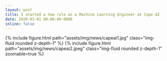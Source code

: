 ```yaml
---
layout: post
title: I started a new role as a Machine Learning Engineer at Cape AI
date: 2020-03-01 00:00:00-0000
inline: false
---
```


{% include figure.html path="assets/img/news/capeai1.jpg" class="img-fluid rounded z-depth-1" %}
{% include figure.html path="assets/img/news/capeai2.jpeg" class="img-fluid rounded z-depth-1" zoomable=true %}
